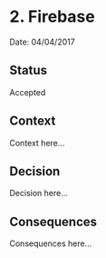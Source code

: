 # 2. Firebase

Date: 04/04/2017

## Status

Accepted

## Context

Context here...

## Decision

Decision here...

## Consequences

Consequences here...
